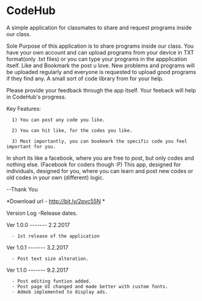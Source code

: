 
# CodeHub


A simple application for classmates to share and request programs inside our class.



Sole Purpose of this application is to share programs inside our class.
You have your own account and can upload programs from your device in TXT format(only .txt files) or you can type your programs in the appplication itself.
Like and Bookmark the post u love.
New problems and programs will be uploaded regularly and everyone is requested to upload good programs if they find any.
A small sort of code library from for your help.

Please provide your feedback through the app itself.
Your feeback will help in CodeHub's progress.

Key Features:

      1) You can post any code you like.

      2) You can hit like, for the codes you like.

      3) Most importantly, you can bookmark the specific code you feel important for you.



In short its like a facebook, where you are free to post, but only codes and nothing else.
(Facebook for coders though :P) 
This app, designed for individuals, designed for you, where you can learn and post new codes or old codes in your own (different) logic.

--Thank You 


*Download url - http://bit.ly/2pvc55N *


Version Log -Release dates.

Ver 1.0.0 -------   2.2.2017

      - 1st release of the application

Ver 1.0.1 -------   3.2.2017

      - Post text size alteration.

Ver 1.1.0 -------   9.2.2017

      - Post editing funtion added.
      - Post page UI changed and made better with custom fonts.
      - Admob implemented to display ads.
      
